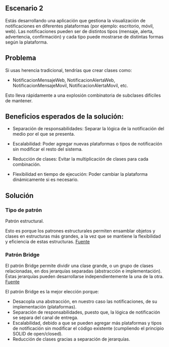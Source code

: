 ## Escenario 2
Estás desarrollando una aplicación que gestiona la visualización de notificaciones 
en diferentes plataformas (por ejemplo: escritorio, móvil, web). Las notificaciones pueden
ser de distintos tipos (mensaje, alerta, advertencia, confirmación) y cada tipo puede 
mostrarse de distintas formas según la plataforma. 

## Problema
Si usas herencia tradicional, tendrías que crear clases como: 
-	 NotificacionMensajeWeb, NotificacionAlertaWeb, NotificacionMensajeMovil, NotificacionAlertaMovil, etc. 

Esto lleva rápidamente a una explosión combinatoria de subclases difíciles de mantener. 

## Beneficios esperados de la solución:
-	Separación de responsabilidades: Separar la lógica de la notificación del medio por el que se presenta. 

-	Escalabilidad: Poder agregar nuevas plataformas o tipos de notificación sin modificar el resto del sistema. 

-	Reducción de clases: Evitar la multiplicación de clases para cada combinación. 

-	Flexibilidad en tiempo de ejecución: Poder cambiar la plataforma dinámicamente si es necesario.

## Solución
### Tipo de patrón
Patrón estructural.

Esto es porque los patrones estructurales permiten ensamblar objetos y clases en estructuras más grandes,
a la vez que se mantiene la flexibilidad y eficiencia de estas estructuras. [Fuente](https://refactoring.guru/es/design-patterns/structural-patterns)


### Patrón Bridge
El patrón Bridge permite dividir una clase grande, o un grupo de clases relacionadas, en dos jerarquías separadas (abstracción e implementación).
Éstas jerarquías pueden desarrollarse independientemente la una de la otra. [Fuente](https://refactoring.guru/es/design-patterns/bridge)

El patrón Bridge es la mejor elección porque:

- Desacopla una abstracción, en nuestro caso las notificaciones, de su implementación (plataformas).
- Separación de responsabilidades, puesto que, la lógica de notificación se separa del canal de entrega.
- Escalabilidad, debido a que se pueden agregar más plataformas y tipos de notificación sin modificar el código existente (cumpliendo el principio SOLID de open/closed).
- Reducción de clases gracias a separación de jerarquías.